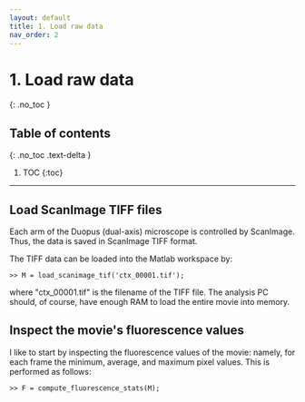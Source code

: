 ```yaml
---
layout: default
title: 1. Load raw data
nav_order: 2
---
```


# 1. Load raw data
{: .no_toc }

## Table of contents
{: .no_toc .text-delta }

1. TOC
{:toc}

---

## Load ScanImage TIFF files

Each arm of the Duopus (dual-axis) microscope is controlled by ScanImage. Thus, the data is saved in ScanImage TIFF format.

The TIFF data can be loaded into the Matlab workspace by:
```
>> M = load_scanimage_tif('ctx_00001.tif');
```
where "ctx_00001.tif" is the filename of the TIFF file. The analysis PC should, of course, have enough RAM to load the entire movie into memory.

## Inspect the movie's fluorescence values

I like to start by inspecting the fluorescence values of the movie: namely, for each frame the minimum, average, and maximum pixel values. This is performed as follows:
```
>> F = compute_fluorescence_stats(M);
```

